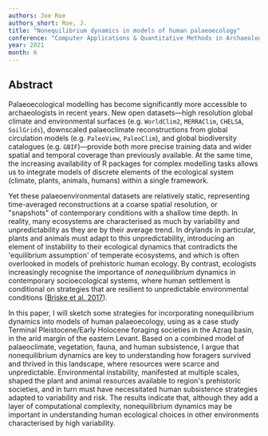```yaml
---
authors: Joe Roe
authors_short: Roe, J.
title: "Nonequilibrium dynamics in models of human palaeoecology"
conference: "Computer Applications & Quantitative Methods in Archaeology (CAA), Limassol (Virtual)"
year: 2021
month: 6
---
```


## Abstract

Palaeoecological modelling has become significantly more accessible to archaeologists in recent years. 
New open datasets—high resolution global climate and environmental surfaces (e.g. `WorldClim2`, `MERRAClim`, `CHELSA`, `SoilGrids`), downscaled palaeoclimate reconstructions from global circulation models (e.g. `PaleoView`, `PaleoClim`), and global biodiversity catalogues (e.g. `GBIF`)—provide both more precise training data and wider spatial and temporal coverage than previously available.
At the same time, the increasing availability of R packages for complex modelling tasks allows us to integrate models of discrete elements of the ecological system (climate, plants, animals, humans) within a single framework. 

Yet these palaeoenvironmental datasets are relatively static, representing time-averaged reconstructions at a coarse spatial resolution, or "snapshots" of contemporary conditions with a shallow time depth.
In reality, many ecosystems are characterised as much by variability and unpredictability as they are by their average trend.
In drylands in particular, plants and animals must adapt to this unpredictability, introducing an element of instability to their ecological dynamics that contradicts the 'equilibrium assumption' of temperate ecosystems, and which is often overlooked in models of prehistoric human ecology.
By contrast, ecologists increasingly recognise the importance of *nonequilibrium* dynamics in contemporary socioecological systems, where human settlement is conditional on strategies that are resilient to unpredictable environmental conditions ([Briske et al. 2017](https://doi.org/10.1007/978-3-319-46709-2_6)).

In this paper, I will sketch some strategies for incorporating nonequilibrium dynamics into models of human palaeoecology, using as a case study Terminal Pleistocene/Early Holocene foraging societies in the Azraq basin, in the arid margin of the eastern Levant. 
Based on a combined model of palaeoclimate, vegetation, fauna, and human subsistence, I argue that nonequilibrium dynamics are key to understanding how foragers survived and thrived in this landscape, where resources were scarce and unpredictable.
Environmental instability, manifested at multiple scales, shaped the plant and animal resources available to region's prehistoric societies, and in turn must have necessitated human subsistence strategies adapted to variability and risk.
The results indicate that, although they add a layer of computational complexity, nonequilibrium dynamics may be important in understanding human ecological choices in other environments characterised by high variability.

